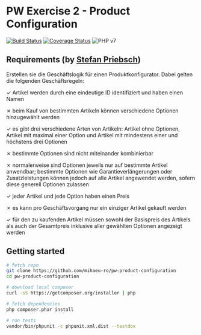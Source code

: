 # PW Exercise 2 - Product Configuration

[![Build Status](https://travis-ci.org/mihaeu/pw-product-configuration.svg?branch=develop)](https://travis-ci.org/mihaeu/pw-product-configuration)
[![Coverage Status](https://coveralls.io/repos/mihaeu/pw-product-configuration/badge.svg?branch=develop&service=github)](https://coveralls.io/github/mihaeu/pw-product-configuration?branch=develop)
![PHP v7](https://img.shields.io/badge/PHP-%3E%3D7-blue.svg)

## Requirements (by [Stefan Priebsch](https://thephp.cc/company/consultants/stefan-priebsch))

Erstellen sie die Geschäftslogik für einen Produktkonfigurator.
Dabei gelten die folgenden Geschäftsregeln:

✓ Artikel werden durch eine eindeutige ID identifiziert und
  haben einen Namen

✗ beim Kauf von bestimmten Artikeln können verschiedene Optionen
  hinzugewählt werden

✓ es gibt drei verschiedene Arten von Artikeln: Artikel ohne
  Optionen, Artikel mit maximal einer Option und Artikel mit
  mindestens einer und höchstens drei Optionen

✗ bestimmte Optionen sind nicht miteinander kombinierbar

✗ normalerweise sind Optionen jeweils nur auf bestimmte Artikel
  anwendbar; bestimmte Optionen wie Garantieverlängerungen oder
  Zusatzleistungen können jedoch auf alle Artikel angewendet
  werden, sofern diese generell Optionen zulassen

✓ jeder Artikel und jede Option haben einen Preis

✗ es kann pro Geschäftsvorgang nur ein einziger Artikel gekauft
  werden

✓ für den zu kaufenden Artikel müssen sowohl der Basispreis
  des Artikels als auch der Gesamtpreis inklusive aller
  gewählten Optionen angezeigt werden

## Getting started

```bash
# fetch repo
git clone https://github.com/mihaeu-ro/pw-product-configuration
cd pw-product-configuration

# download local composer
curl -sS https://getcomposer.org/installer | php

# fetch dependencies
php composer.phar install

# run tests
vendor/bin/phpunit -c phpunit.xml.dist --testdox
```